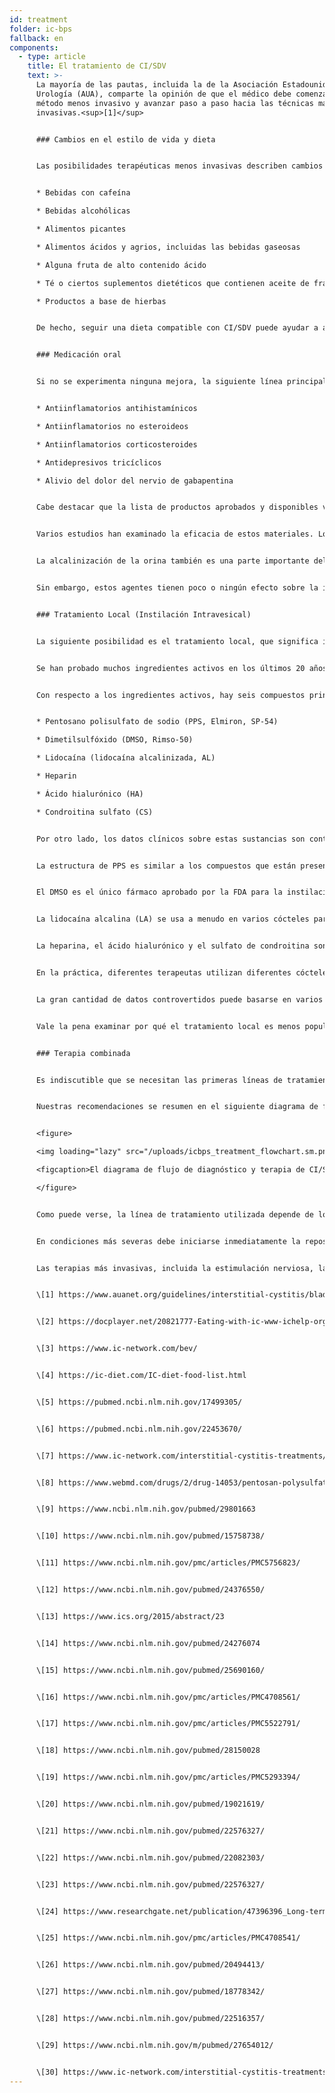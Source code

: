 ```yaml
---
id: treatment
folder: ic-bps
fallback: en
components:
  - type: article
    title: El tratamiento de CI/SDV
    text: >-
      La mayoría de las pautas, incluida la de la Asociación Estadounidense de
      Urología (AUA), comparte la opinión de que el médico debe comenzar con el
      método menos invasivo y avanzar paso a paso hacia las técnicas más
      invasivas.<sup>[1]</sup>


      ### Cambios en el estilo de vida y dieta


      Las posibilidades terapéuticas menos invasivas describen cambios en el estilo de vida. La dieta tiene un gran efecto en los síntomas. Las listas de alimentos y bebidas de CI/SDV están ampliamente disponibles en Internet,<sup>[2],[3],[4]</sup> y también se han publicado artículos científicos sobre este tema.<sup>[5],[6]</sup> La mayoría de las referencias están de acuerdo en que ciertos alimentos irritan la pared de la vejiga dañada. Las listas suelen mencionar las siguientes cosas:


      * Bebidas con cafeína

      * Bebidas alcohólicas

      * Alimentos picantes

      * Alimentos ácidos y agrios, incluidas las bebidas gaseosas

      * Alguna fruta de alto contenido ácido

      * Té o ciertos suplementos dietéticos que contienen aceite de fragancia y/o compuestos volátiles de aceite

      * Productos a base de hierbas


      De hecho, seguir una dieta compatible con CI/SDV puede ayudar a aliviar los síntomas. Sin embargo, los cambios en el estilo de vida y la dieta por sí solos no siempre ayudan en los casos especialmente graves. Por lo general, los efectos tardan mucho en manifestarse y durante dicha terapia los síntomas pueden empeorar.


      ### Medicación oral


      Si no se experimenta ninguna mejora, la siguiente línea principal de tratamiento es la terapia oral. Los medicamentos más comunes suelen contener uno o más de los siguientes ingredientes activos:


      * Antiinflamatorios antihistamínicos

      * Antiinflamatorios no esteroideos

      * Antiinflamatorios corticosteroides

      * Antidepresivos tricíclicos

      * Alivio del dolor del nervio de gabapentina


      Cabe destacar que la lista de productos aprobados y disponibles varía mucho de un país a otro.


      Varios estudios han examinado la eficacia de estos materiales. Los resultados de estos estudios están resumidos en muchas páginas.<sup>[7]</sup> Estos medicamentos tienen un efecto antiinflamatorio, bloqueador del mediador del dolor y antidepresivo; por tanto, la medicación oral es una forma eficaz de mitigar los síntomas urinarios y/o dolorosos, mejorando así la calidad de vida del paciente.


      La alcalinización de la orina también es una parte importante del tratamiento oral, ya que la orina ácida puede irritar la vejiga y hacer los síntomas peores. Evitar los grupos de alimentos que hacen que la orina sea más ácida no es lo suficientemente eficaz en muchos casos. Por lo tanto, las píldoras alcalinizantes (medicamentos o complementos alimenticios) también desempeñan un papel importante en la medicación oral.


      Sin embargo, estos agentes tienen poco o ningún efecto sobre la integridad de la capa GAG. Cabe mencionar que existen productos que contienen una o más composiciones farmacéuticas activas (descritas en detalle más adelante) que se usan para el reabastecimiento de la capa GAG. Muchos de ellos son ampliamente conocidos y están disponibles en Internet. En este grupo, el medicamento más importante es el pentosano polisulfato sódico (PPS, Elmiron, SP-54), que está aprobado por la Administración de Alimentos y Medicamentos (FDA, EE. UU.), y se considera el único medicamento oral que ayuda activamente la reposición de la capa GAG.Independientemente del uso de agentes de reposición de la capa de GAG, la terapia oral tiene algunos inconvenientes considerables. Para llegar a la vejiga, los medicamentos deben absorberse en el sistema digestivo, ingresar a la circulación y llegar también a otros tejidos. Este hecho reduce la efectividad de los medicamentos y aumenta las posibilidades de efectos secundarios. Por ejemplo, PPS debe tomarse durante al menos 3 meses para experimentar su efecto en la capa GAG. Los PPS administrados por vía oral tomados durante un período más largo pueden tener efectos secundarios graves<sup>[8]</sup>; un descubrimiento reciente sobre este tema es particularmente preocupante.<sup>[9]</sup>


      ### Tratamiento Local (Instilación Intravesical)


      La siguiente posibilidad es el tratamiento local, que significa instilar ciertas sustancias directamente en la vejiga.


      Se han probado muchos ingredientes activos en los últimos 20 años. Se ha demostrado que algunos de estos, como BCG (Bacillus Calmette-Guarin), son ineficaces.<sup>[10]</sup> Otros, como interferir con los factores de crecimiento neuronal, tenían problemas de seguridad.<sup>[11]</sup> Con algunas sustancias sólo se han logrado mejoras parciales: por ejemplo, redujeron el dolor con vainilloides, pero no se observó mejoría en los síntomas urinarios.<sup>[12]</sup> Hay algunos agentes que se están probando actualmente, pero los resultados hasta ahora son inconsistentes y/o no concluyentes, o aún no se han realizado suficientes ensayos clínicos. El bloqueo de los receptores P2X3 (que afecta la actividad de la vejiga) puede ser prometedor, pero se necesitarían más experimentos.<sup>[13]</sup> La toxina botulínica A (BTX-A, Botox) se ha examinado varias veces, pero los resultados parecen contradictorios.<sup>[14],[15]</sup> El uso de liposomas para administrar diferentes agentes puede ser un método eficiente,<sup>[16]</sup> pero nuevamente, se necesitarían más experimentos.


      Con respecto a los ingredientes activos, hay seis compuestos principales que están asociados con la reposición de la capa de GAG. Estos son los siguientes:


      * Pentosano polisulfato de sodio (PPS, Elmiron, SP-54)

      * Dimetilsulfóxido (DMSO, Rimso-50)

      * Lidocaína (lidocaína alcalinizada, AL)

      * Heparin

      * Ácido hialurónico (HA)

      * Condroitina sulfato (CS)


      Por otro lado, los datos clínicos sobre estas sustancias son contradictorios.


      La estructura de PPS es similar a los compuestos que están presentes de forma natural en la capa de GAG. Su mecanismo de acción aún se desconoce, pero puede ser un medicamento intravesical eficaz.<sup>[17]</sup>


      El DMSO es el único fármaco aprobado por la FDA para la instilación vesical. Varios estudios sugieren que es más eficaz que algunos otros agentes,<sup>[18]</sup> mientras que otras referencias señalan los problemas relacionados con el DMSO.<sup>[19]</sup>


      La lidocaína alcalina (LA) se usa a menudo en varios cócteles para la vejiga. Según ciertas fuentes, es un fármaco eficaz en sí mismo para reemplazar la capa GAG.<sup>[20]</sup> La mayoría de los terapeutas creen que esto puede aumentar la eficacia de otros compuestos,<sup>[21]</sup> incluso si hay estudios que lo niegan.


      La heparina, el ácido hialurónico y el sulfato de condroitina son componentes naturales de la capa GAG. La heparina, sola o en combinación con otros compuestos, se utiliza a menudo en el tratamiento tópico.<sup>[22]</sup> Hay datos que dicen que es menos efectivo que, por ejemplo, DMSO (ver arriba). El ácido hialurónico puede ser el componente más extendido; su eficacia ha sido examinada varias veces, con diferentes resultados.<sup>[23],[24],[25]</sup> Los datos disponibles son igualmente contradictorios para el sulfato de condroitina.<sup>[26],[27],[28]</sup> Según algunos estudios, HA + CS podría ser tan eficaz como DMSO.<sup>[29]</sup>


      En la práctica, diferentes terapeutas utilizan diferentes cócteles para la vejiga<sup>[30]</sup> con la esperanza de que el paciente responda al tratamiento.


      La gran cantidad de datos controvertidos puede basarse en varios hechos. En primer lugar la etiología de CI/SDV aún es desconocido. Si la enfermedad puede aparecer por diferentes razones, los pacientes de diferentes etiologías pueden responder de manera diferente a los tratamientos. En segundo lugar, en muchos países, sólo uno o muy pocos de estos medicamentos están autorizados, lo que en sí mismo excluye la posibilidad de desarrollar una imagen objetiva y comparativa. En tercer lugar, en la mayoría de los países sólo se utilizan unos pocos agentes o cócteles para la instilación, generalmente en forma magistral, lo que dificulta mucho la realización de ensayos clínicos con muestras de gran tamaño.


      Vale la pena examinar por qué el tratamiento local es menos popular que la medicación oral a pesar de ser más eficaz, siempre que se utilice el medicamento adecuado. La invasión es un factor importante. Muchos médicos tienden a evitar el uso de un catéter a menos que sea inevitable. Los pacientes a menudo rechazan la terapia de instilación por temor al dolor y a problemas adicionales (microlesiones e infecciones) que puede causar el catéter.Para superar estos problemas, Urosystem ha desarrollado los productos UroDapter® y UroStill®. El primero es un pequeño dispositivo que reemplaza el catéter. Este último es un dispositivo que permite la auto-instilación para pacientes mujeres. Con UroStill®, el tratamiento de la vejiga se puede realizar en casa, sin la ayuda directa del terapeuta.


      ### Terapia combinada


      Es indiscutible que se necesitan las primeras líneas de tratamiento, métodos menos invasivos como la dieta y los medicamentos orales. Desafortunadamente, el diagnóstico no sólo lleva mucho tiempo, sino que también los efectos de las terapias menos invasivas aparecen más tarde. Esto conduce a una situación común en la que los pacientes pierden de 1 a 3 años o más viviendo con un dolor difícilmente tolerable, síndromes urinarios graves y un empeoramiento gradual de la calidad de vida. Cuanto más tiempo se haya pasado de esta manera, más probable que el paciente no responda en absoluto a las líneas de tratamiento menos invasivas.


      Nuestras recomendaciones se resumen en el siguiente diagrama de flujo. En casos de síntomas graves, se recomienda comenzar con una combinación de terapias orales e intravesicales para mejorar la condición del paciente lo antes posible.


      <figure>

      <img loading="lazy" src="/uploads/icbps_treatment_flowchart.sm.png" srcset="/uploads/icbps_treatment_flowchart.png 2x, /uploads/icbps_treatment_flowchart.sm.png 1x" alt="ICBPS treatment flowchart"/>

      <figcaption>El diagrama de flujo de diagnóstico y terapia de CI/SDV. Por 100% de la prueba de integridad de la capa de GAG debe entenderse el promedio de las porciones de orina medidas el primer día (consumo bajo de líquidos) (descrito en el capítulo Diagnóstico de CI/SDV).</figcaption>

      </figure>


      Como puede verse, la línea de tratamiento utilizada depende de los resultados de la prueba de integridad de la capa GAG. Los cambios en el estilo de vida, la dieta y la medicación oral sólo son suficientes en casos leves de CI/SDV. El seguimiento de los pacientes también es necesario en estos casos, ya que a pesar de los tratamientos aplicados no se puede excluir un empeoramiento de la condición. (El sistema de seguimiento de pacientes aún no se ha implementado en este sitio web).


      En condiciones más severas debe iniciarse inmediatamente la reposición de la capa de GAG a través de instilaciones en la vejiga, pero los métodos menos invasivos suelen realizarse simultáneamente.


      Las terapias más invasivas, incluida la estimulación nerviosa, la fulguración de las regiones dañadas de la capa GAG o la cistectomía, se realizan sólo si todos los demás tratamientos han sido ineficaces. Los métodos alternativos, incluida la acupuntura, la oxigenoterapia a alta presión, se recomiendan principalmente como terapia complementaria, teniendo en cuenta su relación costo-beneficio errónea.


      \[1] https://www.auanet.org/guidelines/interstitial-cystitis/bladder-pain-syndrome-(2011-amended-2014)


      \[2] https://docplayer.net/20821777-Eating-with-ic-www-ichelp-org-interstitial-cystitis-association.html


      \[3] https://www.ic-network.com/bev/


      \[4] https://ic-diet.com/IC-diet-food-list.html


      \[5] https://pubmed.ncbi.nlm.nih.gov/17499305/


      \[6] https://pubmed.ncbi.nlm.nih.gov/22453670/


      \[7] https://www.ic-network.com/interstitial-cystitis-treatments/oral-medication/


      \[8] https://www.webmd.com/drugs/2/drug-14053/pentosan-polysulfate-sodium-oral/details


      \[9] https://www.ncbi.nlm.nih.gov/pubmed/29801663


      \[10] https://www.ncbi.nlm.nih.gov/pubmed/15758738/


      \[11] https://www.ncbi.nlm.nih.gov/pmc/articles/PMC5756823/


      \[12] https://www.ncbi.nlm.nih.gov/pubmed/24376550/


      \[13] https://www.ics.org/2015/abstract/23


      \[14] https://www.ncbi.nlm.nih.gov/pubmed/24276074


      \[15] https://www.ncbi.nlm.nih.gov/pubmed/25690160/


      \[16] https://www.ncbi.nlm.nih.gov/pmc/articles/PMC4708561/


      \[17] https://www.ncbi.nlm.nih.gov/pmc/articles/PMC5522791/


      \[18] https://www.ncbi.nlm.nih.gov/pubmed/28150028


      \[19] https://www.ncbi.nlm.nih.gov/pmc/articles/PMC5293394/


      \[20] https://www.ncbi.nlm.nih.gov/pubmed/19021619/


      \[21] https://www.ncbi.nlm.nih.gov/pubmed/22576327/


      \[22] https://www.ncbi.nlm.nih.gov/pubmed/22082303/


      \[23] https://www.ncbi.nlm.nih.gov/pubmed/22576327/


      \[24] https://www.researchgate.net/publication/47396396_Long-term_results_of_intravesical_hyaluronan_therapy_in_bladder_pain_syndromeinterstitial_cystitis


      \[25] https://www.ncbi.nlm.nih.gov/pmc/articles/PMC4708541/


      \[26] https://www.ncbi.nlm.nih.gov/pubmed/20494413/


      \[27] https://www.ncbi.nlm.nih.gov/pubmed/18778342/


      \[28] https://www.ncbi.nlm.nih.gov/pubmed/22516357/


      \[29] https://www.ncbi.nlm.nih.gov/m/pubmed/27654012/


      \[30] https://www.ic-network.com/interstitial-cystitis-treatments/bladder-instillations/
---
```

